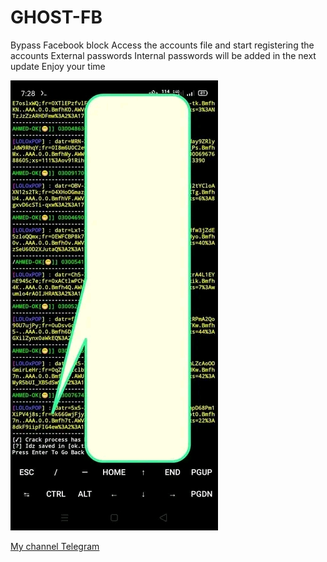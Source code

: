 # GHOST-FB
Bypass Facebook block Access the accounts file and start registering the accounts External passwords Internal passwords will be added in the next update Enjoy your time



[![NetProwler Logo](1734832609246.jpg)](https://t.me/NO_BRAK)

[My channel Telegram](https://t.me/NO_BRAK)
